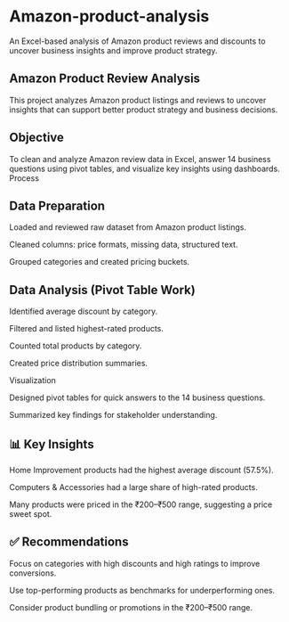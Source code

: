 # Amazon-product-analysis
An Excel-based analysis of Amazon product reviews and discounts to uncover business insights and improve product strategy.
## Amazon Product Review Analysis
This project analyzes Amazon product listings and reviews to uncover insights that can support better product strategy and business decisions.
## Objective
To clean and analyze Amazon review data in Excel, answer 14 business questions using pivot tables, and visualize key insights using dashboards.
Process
## Data Preparation

Loaded and reviewed raw dataset from Amazon product listings.

Cleaned columns: price formats, missing data, structured text.

Grouped categories and created pricing buckets.

## Data Analysis (Pivot Table Work)

Identified average discount by category.

Filtered and listed highest-rated products.

Counted total products by category.

Created price distribution summaries.

Visualization

Designed pivot tables for quick answers to the 14 business questions.

Summarized key findings for stakeholder understanding.

## 📊 Key Insights
Home Improvement products had the highest average discount (57.5%).

Computers & Accessories had a large share of high-rated products.

Many products were priced in the ₹200–₹500 range, suggesting a price sweet spot.

## ✅ Recommendations
Focus on categories with high discounts and high ratings to improve conversions.

Use top-performing products as benchmarks for underperforming ones.

Consider product bundling or promotions in the ₹200–₹500 range.

